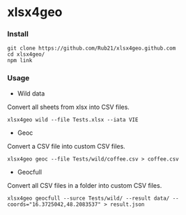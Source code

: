 # xlsx4geo

### Install

 ```
 git clone https://github.com/Rub21/xlsx4geo.github.com
 cd xlsx4geo/
 npm link
 ```
 
### Usage

- Wild data

Convert all sheets from xlsx into CSV files.

```
xlsx4geo wild --file Tests.xlsx --iata VIE

```

- Geoc

Convert a CSV file into custom CSV files.

```
xlsx4geo geoc --file Tests/wild/coffee.csv > coffee.csv

```

- Geocfull

Convert all CSV files in a folder into custom CSV files.

```
xlsx4geo geocfull --surce Tests/wild/ --result data/ --coords="16.3725042,48.2083537" > result.json
```
